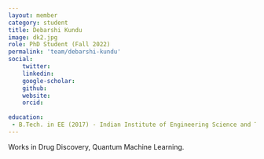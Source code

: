 ```yaml
---
layout: member
category: student
title: Debarshi Kundu
image: dk2.jpg
role: PhD Student (Fall 2022)
permalink: 'team/debarshi-kundu'
social:
    twitter: 
    linkedin: 
    google-scholar: 
    github: 
    website:
    orcid: 
    
education:
 - B.Tech. in EE (2017) - Indian Institute of Engineering Science and Technology, Shibpur 
---
```


Works in Drug Discovery, Quantum Machine Learning.

